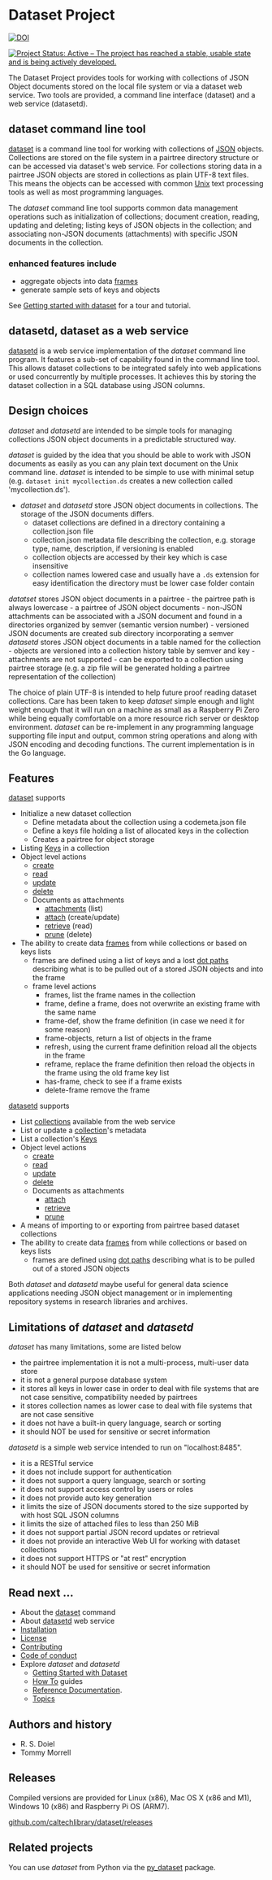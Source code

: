 Dataset Project
===============
[![DOI](https://data.caltech.edu/badge/79394591.svg)](https://data.caltech.edu/badge/latestdoi/79394591)

[![Project Status: Active – The project has reached a stable, usable state and is being actively developed.](https://www.repostatus.org/badges/latest/active.svg)](https://www.repostatus.org/#active)

The Dataset Project provides tools for working with collections of JSON Object documents stored on the local file system or via a dataset web service.  Two tools are provided, a command line interface (dataset) and a web service (datasetd).

dataset command line tool
-------------------------

[dataset](doc/dataset.html) is a command line tool for working with collections of [JSON](https://en.wikipedia.org/wiki/JSON) objects. Collections are stored on the file system in a pairtree directory structure or can be accessed via dataset's web service.  For collections storing data in a pairtree JSON objects are stored in collections as plain UTF-8 text files.  This means the objects can be accessed with common [Unix](https://en.wikipedia.org/wiki/Unix) text processing tools as well as most programming languages.

The _dataset_ command line tool supports common data management operations such as initialization of collections; document creation, reading, updating and deleting; listing keys of JSON objects in the collection; and associating non-JSON documents (attachments) with specific JSON documents in the collection.

### enhanced features include

- aggregate objects into data [frames](docs/frame.html)
- generate sample sets of keys and objects

See [Getting started with dataset](how-to/getting-started-with-dataset.html) for a tour and tutorial.

datasetd, dataset as a web service
----------------------------------

[datasetd](doc/datasetd.html) is a web service implementation of the _dataset_ command line program. It features a sub-set of capability found in the command line tool. This allows dataset collections to be integrated safely into web applications or used concurrently by multiple processes. It achieves this by storing the dataset collection in a SQL database using JSON columns.

Design choices
--------------

_dataset_ and _datasetd_ are intended to be simple tools for managing collections JSON object documents in a predictable structured way. 

_dataset_ is guided by the idea that you should be able to work with JSON documents as easily as you can any plain text document on the Unix command line. _dataset_ is intended to be simple to use with minimal setup (e.g.  `dataset init mycollection.ds` creates a new collection called 'mycollection.ds'). 
- _dataset_ and _datasetd_ store JSON object documents in collections. The storage of the JSON documents differs. 
    - dataset collections are defined in a directory containing a collection.json file
    - collection.json metadata file describing the collection, e.g. storage type, name, description, if versioning is enabled
    - collection objects are accessed by their key which is case insensitive
    - collection names lowered case and usually have a `.ds` extension for easy identification
    the directory must be lower case folder contain

_datatset_ stores JSON object documents in a pairtree
    - the pairtree path is always lowercase
    - a pairtree of JSON object documents
    - non-JSON attachments can be associated with a JSON document and found in a directories organized by semver (semantic version number)
    - versioned JSON documents are created sub directory incorporating a semver
_datasetd_ stores JSON object documents in a table named for the collection
    - objects are versioned into a collection history table by semver and key
    - attachments are not supported
    - can be exported to a collection using pairtree storage (e.g. a zip file will be generated holding a pairtree representation of the collection)


The choice of plain UTF-8 is intended to help future proof reading dataset collections.  Care has been taken to keep _dataset_ simple enough and light weight enough that it will run on a machine as small as a Raspberry Pi Zero while being equally comfortable on a more resource rich server or desktop environment. _dataset_ can be re-implement in any programming language supporting file input and output, common string operations and along with JSON encoding and decoding functions. The current implementation is in the Go language.


Features
--------

[dataset](docs/dataset.html) supports 
- Initialize a new dataset collection
    - Define metadata about the collection using a codemeta.json file
    - Define a keys file holding a list of allocated keys in the collection
    - Creates a pairtree for object storage
- Listing [Keys](docs/keys.html) in a collection
- Object level actions
    - [create](docs/create.html)
    - [read](docs/read.html)
    - [update](docs/update.html)
    - [delete](docs/delete.html)
    - Documents as attachments
        - [attachments](docs/attacments.html) (list)
        - [attach](docs/attach.html) (create/update)
        - [retrieve](docs/retrieve.html) (read)
        - [prune](docs/prune.html) (delete)
- The ability to create data [frames](docs/frame.html) from while collections or based on keys lists
    - frames are defined using a list of keys and a lost [dot paths](docs/dotpath.html) describing
      what is to be pulled out of a stored JSON objects and into the frame
    - frame level actions
        - frames, list the frame names in the collection
        - frame, define a frame, does not overwrite an existing frame with the same name
        - frame-def, show the frame definition (in case we need it for some reason)
        - frame-objects, return a list of objects in the frame
        - refresh, using the current frame definition reload all the objects in the frame
        - reframe, replace the frame definition then reload the objects in the frame using the old frame key list
        - has-frame, check to see if a frame exists
        - delete-frame remove the frame

[datasetd](docs/datasetd.html) supports

- List [collections](docs/collections-endpoint.html) available from the web service
- List or update a [collection](collection-endpoint.html)'s metadata
- List a collection's [Keys](docs/keys-endpoint.html)
- Object level actions
    - [create](docs/create-endpoint.html)
    - [read](docs/read-endpoint.html)
    - [update](docs/update-endpoint.html)
    - [delete](docs/delete-endpoint.html)
    - Documents as attachments
        - [attach](docs/attach-endpoint.html)
        - [retrieve](docs/retrieve-endpoint.html)
        - [prune](docs/prune-endpoint.html)
- A means of importing to or exporting from pairtree based dataset collections
- The ability to create data [frames](docs/frame.html) from while collections or based on keys lists
    - frames are defined using [dot paths](docs/dotpath.html) describing what is to be pulled out of a stored JSON objects

Both _dataset_  and _datasetd_ maybe useful for general data science applications needing JSON object management or in implementing repository systems in research libraries and archives.


Limitations of _dataset_ and _datasetd_
-------------------------------------------

_dataset_ has many limitations, some are listed below

- the pairtree implementation it is not a multi-process, multi-user data store
- it is not a general purpose database system
- it stores all keys in lower case in order to deal with file systems that are not case sensitive, compatibility needed by pairtrees
- it stores collection names as lower case to deal with file systems that are not case sensitive
- it does not have a built-in query language, search or sorting
- it should NOT be used for sensitive or secret information

_datasetd_ is a simple web service intended to run on "localhost:8485".

- it is a RESTful service
- it does not include support for authentication
- it does not support a query language, search or sorting
- it does not support access control by users or roles
- it does not provide auto key generation
- it limits the size of JSON documents stored to the size supported by with host SQL JSON columns
- it limits the size of attached files to less than 250 MiB
- it does not support partial JSON record updates or retrieval
- it does not provide an interactive Web UI for working with dataset collections
- it does not support HTTPS or "at rest" encryption
- it should NOT be used for sensitive or secret information


Read next ...
-------------

- About the [dataset](docs/dataset.html) command
- About [datasetd](docs/datasetd.html) web service
- [Installation](install.html)
- [License](license.html)
- [Contributing](contributing.html)
- [Code of conduct](code_of_conduct.html)
- Explore _dataset_ and _datasetd_
    - [Getting Started with Dataset](how-to/getting-started-with-dataset.html "Python examples as well as command line")
    - [How To](how-to/) guides
    - [Reference Documentation](docs/).
    - [Topics](docs/topics.html)

Authors and history
-------------------

- R. S. Doiel
- Tommy Morrell

Releases
--------

Compiled versions are provided for Linux (x86), Mac OS X (x86 and M1), Windows 10 (x86) and Raspberry Pi OS (ARM7). 

[github.com/caltechlibrary/dataset/releases](https://github.com/caltechlibrary/dataset/releases)

Related projects
----------------

You can use _dataset_ from Python via the [py_dataset](https://github.com/caltechlibrary/py_dataset) package.

